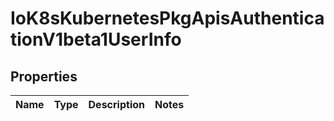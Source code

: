 
# IoK8sKubernetesPkgApisAuthenticationV1beta1UserInfo

## Properties
Name | Type | Description | Notes
------------ | ------------- | ------------- | -------------



